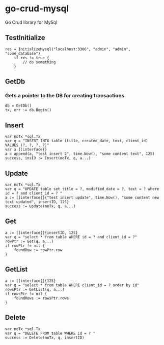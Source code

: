 go-crud-mysql 
==============

Go Crud library for MySql

## TestInitialize

```
res = InitializeMysql("localhost:3306", "admin", "admin", "some_database")	
	if res != true {
		// do something
	}

```

## GetDb
### Gets a pointer to the DB for creating transactions

```
db = GetDb()
tx, err := db.Begin()

```

## Insert

```
var noTx *sql.Tx
var q = "INSERT INTO table (title, created_date, text, client_id) VALUES (?, ?, ?, ?)"
var a []interface{}
a = append(a, "test insert 2", time.Now(), "some content text", 125)	
success, insID := Insert(noTx, q, a...)

```

## Update

```
var noTx *sql.Tx
var q = "UPDATE table set title = ?, modified_date = ?, text = ? where id = ? and client_id = ? "
a := []interface{}{"test insert update", time.Now(), "some content new text updated", insertID, 125}
success := Update(noTx, q, a...)

```

## Get

```
a := []interface{}{insertID, 125}
var q = "select * from table WHERE id = ? and client_id = ?"
rowPtr := Get(q, a...)
if rowPtr != nil {
	foundRow := rowPtr.row
}

```

## GetList

```
a := []interface{}{125}
var q = "select * from table WHERE client_id = ? order by id"
rowsPtr := GetList(q, a...)
if rowsPtr != nil {	
	foundRows := rowsPtr.rows
}

```

## Delete

```
var noTx *sql.Tx
var q = "DELETE FROM table WHERE id = ? "
success := Delete(noTx, q, insertID)

```